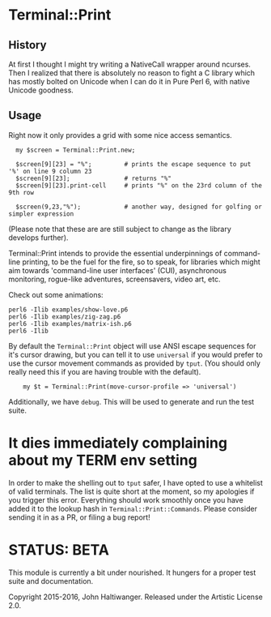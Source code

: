 # Terminal::Print

## History

At first I thought I might try writing a NativeCall wrapper around ncurses. Then I realized that there is absolutely no reason to fight a C library which has mostly bolted on Unicode when I can do it in Pure Perl 6, with native Unicode goodness.

## Usage

Right now it only provides a grid with some nice access semantics.

````
  my $screen = Terminal::Print.new;

  $screen[9][23] = "%";         # prints the escape sequence to put '%' on line 9 column 23
  $screen[9][23];               # returns "%"
  $screen[9][23].print-cell     # prints "%" on the 23rd column of the 9th row

  $screen(9,23,"%");            # another way, designed for golfing or simpler expression
````

(Please note that these are are still subject to change as the library develops further).

Terminal::Print intends to provide the essential underpinnings of command-line printing, to be the fuel for the fire, so to speak, for libraries which might aim towards 'command-line user interfaces' (CUI), asynchronous monitoring, rogue-like adventures, screensavers, video art, etc.

Check out some animations:
````
perl6 -Ilib examples/show-love.p6
perl6 -Ilib examples/zig-zag.p6
perl6 -Ilib examples/matrix-ish.p6
perl6 -Ilib
````

By default the `Terminal::Print` object will use ANSI escape sequences for it's cursor drawing, but you can tell it to use `universal` if you would prefer to use the cursor movement commands as provided by `tput`. (You should only really need this if you are having trouble with the default).

```
    my $t = Terminal::Print(move-cursor-profile => 'universal')
```

Additionally, we have `debug`. This will be used to generate and run the test suite.

# It dies immediately complaining about my TERM env setting

In order to make the shelling out to `tput` safer, I have opted to use a whitelist of
valid terminals. The list is quite short at the moment, so my apologies if you trigger
this error. Everything should work smoothly once you have added it to the lookup hash
in `Terminal::Print::Commands`. Please consider sending it in as a PR, or filing a bug
report!

# STATUS: BETA

This module is currently a bit under nourished. It hungers for a proper test suite and documentation.

Copyright 2015-2016, John Haltiwanger. Released under the Artistic License 2.0.
